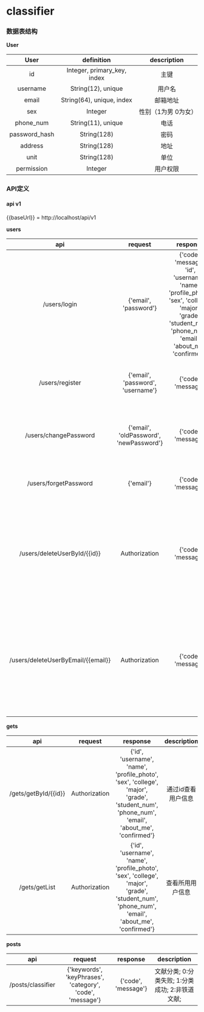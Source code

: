# classifier
### 数据表结构

**User**

|     User      |         definition          |      description       |
| :-----------: | :-------------------------: | :--------------------: |
|      id       | Integer, primary_key, index |          主键          |
|   username    |     String(12), unique      |         用户名         | 
|     email     |  String(64), unique, index  |        邮箱地址        |
|      sex      |           Integer           |  性别（1为男 0为女）   |
|   phone_num   |     String(11), unique      |          电话          |
| password_hash |         String(128)         |          密码          |
|   address     |         String(128)         |          地址          |
|   unit        |         String(128)         |          单位          |
|   permission    |       Integer         |         用户权限          |

### API定义

#### api v1

{{baseUrl}} = http://localhost/api/v1

**users**

|                api                 |                 request                 |                           response                           |                         description                          |
| :--------------------------------: | :-------------------------------------: | :----------------------------------------------------------: | :----------------------------------------------------------: |
|            /users/login            |          {'email', 'password'}          | {'code', 'message', 'id', 'username', 'name', 'profile_photo', 'sex', 'college', 'major', 'grade', 'student_num', 'phone_num', 'email', 'about_me', 'confirmed'} |       用户登录; 0:用户不存在; 1:登录成功; -1:密码错误        |
|          /users/register           |    {'email', 'password', 'username'}    |                     {'code', 'message'}                      |      用户注册; 0:用户已存在; 1:注册成功,验证邮件已发送       |
|       /users/changePassword        | {'email', 'oldPassword', 'newPassword'} |                     {'code', 'message'}                      | 修改密码; 0:用户不存在 1: 密码修改成功; -1: 修改失败; -2: 原密码错误 |
|       /users/forgetPassword        |                {'email'}                |                     {'code', 'message'}                      |           发送修改邮件; 0:用户不存在; 1:邮件已发送           |
|    /users/deleteUserById/{{id}}    |              Authorization              |                     {'code', 'message'}                      | 通过id删除用户; 0:删除失败; -2:权限不足; -3:-token失效请重新登录; -4:你不能删除你自己; -1:用户不存在; 1:删除成功 |
| /users/deleteUserByEmail/{{email}} |              Authorization              |                     {'code', 'message'}                      | 通过邮箱删除用户; 0:删除失败; -1:用户不存在; -2:权限不足; -3:token失效请重新登录; -4:你不能删除你自己; 1:删除成功 |

**gets**

|              api               |    request    |                           response                           |       description       |
| :----------------------------: | :-----------: | :----------------------------------------------------------: | :---------------------: |
|      /gets/getById/{{id}}      | Authorization | {'id', 'username', 'name', 'profile_photo', 'sex', 'college', 'major', 'grade', 'student_num', 'phone_num', 'email', 'about_me', 'confirmed'} |   通过id查看用户信息    |
|         /gets/getList          | Authorization | {'id', 'username', 'name', 'profile_photo', 'sex', 'college', 'major', 'grade', 'student_num', 'phone_num', 'email', 'about_me', 'confirmed'} |    查看所用用户信息     |

**posts**

|         api          |                           request                            |                           response                           |                         description                          |
| :------------------: | :----------------------------------------------------------: | :----------------------------------------------------------: | :----------------------------------------------------------: |
| /posts/classifier | {'keywords', 'keyPhrases', 'category', 'code', 'message'} |                     {'code', 'message'}                      |     文献分类; 0:分类失败; 1:分类成功; 2:非铁道文献;     |
